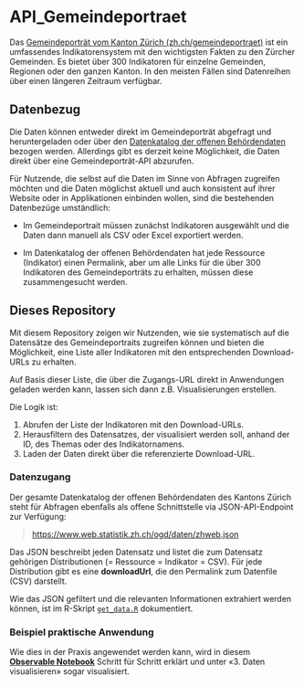 # API_Gemeindeportraet

Das [Gemeindeporträt vom Kanton Zürich (zh.ch/gemeindeportraet)](https://zh.ch/gemeindeportraet) ist ein umfassendes Indikatorensystem mit den wichtigsten Fakten zu den Zürcher Gemeinden. Es bietet über 300 Indikatoren für einzelne Gemeinden, Regionen oder den ganzen Kanton. In den meisten Fällen sind Datenreihen über einen längeren Zeitraum verfügbar.

## Datenbezug
Die Daten können entweder direkt im Gemeindeporträt abgefragt und heruntergeladen oder über den [Datenkatalog der offenen Behördendaten]( https://www.zh.ch/de/politik-staat/statistik-daten/datenkatalog.html#/?q=gemeindeportraet) bezogen werden. Allerdings gibt es derzeit keine Möglichkeit, die Daten direkt über eine Gemeindeporträt-API abzurufen.

Für Nutzende, die selbst auf die Daten im Sinne von Abfragen zugreifen möchten und die Daten möglichst aktuell und auch konsistent auf ihrer Website oder in Applikationen einbinden wollen, sind die bestehenden Datenbezüge umständlich:

- Im Gemeindeportrait müssen zunächst Indikatoren ausgewählt und die Daten dann manuell als CSV oder Excel exportiert werden.

- Im Datenkatalog der offenen Behördendaten hat jede Ressource (Indikator) einen Permalink, aber um alle Links für die über 300 Indikatoren des Gemeindeporträts zu erhalten, müssen diese zusammengesucht werden.

## Dieses Repository
Mit diesem Repository zeigen wir Nutzenden, wie sie systematisch auf die Datensätze des Gemeindeportraits zugreifen können und bieten die Möglichkeit, eine Liste aller Indikatoren mit den entsprechenden Download-URLs zu erhalten. 

Auf Basis dieser Liste, die über die Zugangs-URL direkt in Anwendungen geladen werden kann, lassen sich dann z.B. Visualisierungen erstellen. 

Die Logik ist:

1. Abrufen der Liste der Indikatoren mit den Download-URLs.
2. Herausfiltern des Datensatzes, der visualisiert werden soll, anhand der ID, des Themas oder des Indikatornamens.
3. Laden der Daten direkt über die referenzierte Download-URL.


### Datenzugang
Der gesamte Datenkatalog der offenen Behördendaten des Kantons Zürich steht für Abfragen ebenfalls als offene Schnittstelle via JSON-API-Endpoint zur Verfügung:

> https://www.web.statistik.zh.ch/ogd/daten/zhweb.json

Das JSON beschreibt jeden Datensatz und listet die zum Datensatz gehörigen Distributionen (= Ressource = Indikator = CSV). Für jede Distribution gibt es eine **downloadUrl**, die den Permalink zum Datenfile (CSV) darstellt.

Wie das JSON gefiltert und die relevanten Informationen extrahiert werden können, ist im R-Skript [`get_data.R`](https://github.com/statistikZH/API_Gemeindeportraet/blob/main/get_data.R) dokumentiert.

### Beispiel praktische Anwendung
Wie dies in der Praxis angewendet werden kann, wird in diesem [**Observable Notebook**](https://observablehq.com/@statistikzh/gemeindeportrat-data-access) Schritt für Schritt erklärt und unter «3. Daten visualisieren» sogar visualisiert.
